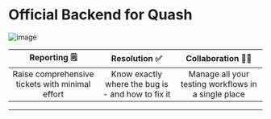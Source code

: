 # Official Backend for Quash

![image](https://github.com/dhairya-quash/TEST-REPO/assets/161799860/7f7b7ffd-66f4-45d7-b68e-01fcedff0a75)

| **Reporting** 🗒️ | **Resolution** ✅ | **Collaboration** 🤝🏻 |
| :--------: | :---------: | :------------: |
| Raise comprehensive tickets with minimal effort | Know exactly where the bug is - and how to fix it | Manage all your testing workflows in a single place |

---
